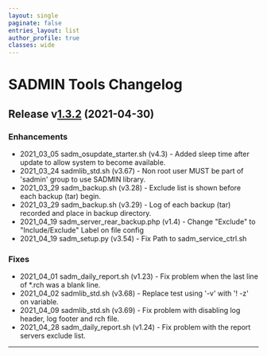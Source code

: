 ```yaml
---
layout: single
paginate: false
entries_layout: list
author_profile: true
classes: wide
---
```


# SADMIN Tools Changelog

## Release v[1.3.2](https://github.com/jadupl2/sadmin/releases) (2021-04-30)

### Enhancements
- 2021_03_05 sadm_osupdate_starter.sh (v4.3) - Added sleep time after update to allow system to  become available.
- 2021_03_24 sadmlib_std.sh (v3.67) - Non root user MUST be part of 'sadmin' group to use SADMIN library.
- 2021_03_29 sadm_backup.sh (v3.28) - Exclude list is shown before each backup (tar) begin.
- 2021_03_29 sadm_backup.sh (v3.29) - Log of each backup (tar) recorded and place in backup directory.
- 2021_04_19 sadm_server_rear_backup.php (v1.4) - Change "Exclude" to "Include/Exclude" Label on file config
- 2021_04_19 sadm_setup.py (v3.54) - Fix Path to sadm_service_ctrl.sh

### Fixes
- 2021_04_01 sadm_daily_report.sh (v1.23) - Fix problem when the last line of *.rch was a blank line.
- 2021_04_02 sadmlib_std.sh (v3.68) - Replace test using '-v' with '! -z' on variable.
- 2021_04_09 sadmlib_std.sh (v3.69) - Fix problem with disabling log header, log footer and rch file.
- 2021_04_28 sadm_daily_report.sh (v1.24) - Fix problem with the report servers exclude list.


---
<br>
